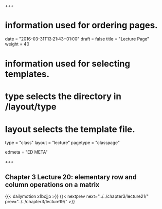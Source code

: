 +++
# information used for ordering pages.
date = "2016-03-31T13:21:43+01:00"
draft = false
title = "Lecture Page"
weight = 40

# information used for selecting templates.
# type selects the directory in /layout/type
# layout selects the template file.

type   = "class"
layout = "lecture"
pagetype = "classpage"





edmeta = "ED META"

+++
## Chapter 3 Lecture 20: elementary row and column operations on a matrix
{{< dailymotion x1bcjjp >}}
{{< nextprev next="../../chapter3/lecture21/"     prev="../../chapter3/lecture19/"  >}}

